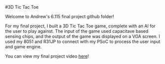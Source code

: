 #3D Tic Tac Toe

Welcome to Andrew's 6.115 final project github folder!

For my final project, I built a 3D Tic Tac Toe game, complete with an AI for the user to play against. The input of the game used capacitave based sensing chips, and the output of the game was displayed on a VGA screen. I used my 8051 and R31JP to connect with my PSoC to process the user input and game engine.

You can view my final project video [here](https://www.youtube.com/watch?v=x5vISL8aN4Q)!
